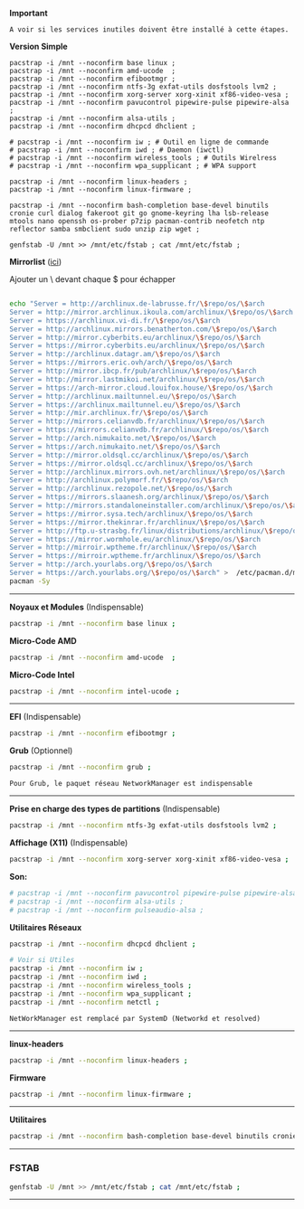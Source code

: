 **Important**
```
A voir si les services inutiles doivent être installé à cette étapes.
```

**Version Simple** 
```
pacstrap -i /mnt --noconfirm base linux ;
pacstrap -i /mnt --noconfirm amd-ucode  ;
pacstrap -i /mnt --noconfirm efibootmgr ;
pacstrap -i /mnt --noconfirm ntfs-3g exfat-utils dosfstools lvm2 ;
pacstrap -i /mnt --noconfirm xorg-server xorg-xinit xf86-video-vesa ;
pacstrap -i /mnt --noconfirm pavucontrol pipewire-pulse pipewire-alsa ;
pacstrap -i /mnt --noconfirm alsa-utils ;
pacstrap -i /mnt --noconfirm dhcpcd dhclient ;

# pacstrap -i /mnt --noconfirm iw ; # Outil en ligne de commande
# pacstrap -i /mnt --noconfirm iwd ; # Daemon (iwctl)
# pacstrap -i /mnt --noconfirm wireless_tools ; # Outils Wirelress
# pacstrap -i /mnt --noconfirm wpa_supplicant ; # WPA support

pacstrap -i /mnt --noconfirm linux-headers ;
pacstrap -i /mnt --noconfirm linux-firmware ;

pacstrap -i /mnt --noconfirm bash-completion base-devel binutils cronie curl dialog fakeroot git go gnome-keyring lha lsb-release mtools nano openssh os-prober p7zip pacman-contrib neofetch ntp reflector samba smbclient sudo unzip zip wget ;

genfstab -U /mnt >> /mnt/etc/fstab ; cat /mnt/etc/fstab ;
```


**Mirrorlist** ([ici](https://archlinux.org/mirrorlist/))

Ajouter un \ devant chaque $ pour échapper

````bash

echo "Server = http://archlinux.de-labrusse.fr/\$repo/os/\$arch
Server = http://mirror.archlinux.ikoula.com/archlinux/\$repo/os/\$arch
Server = https://archlinux.vi-di.fr/\$repo/os/\$arch
Server = http://archlinux.mirrors.benatherton.com/\$repo/os/\$arch
Server = http://mirror.cyberbits.eu/archlinux/\$repo/os/\$arch
Server = https://mirror.cyberbits.eu/archlinux/\$repo/os/\$arch
Server = http://archlinux.datagr.am/\$repo/os/\$arch
Server = https://mirrors.eric.ovh/arch/\$repo/os/\$arch
Server = http://mirror.ibcp.fr/pub/archlinux/\$repo/os/\$arch
Server = http://mirror.lastmikoi.net/archlinux/\$repo/os/\$arch
Server = https://arch-mirror.cloud.louifox.house/\$repo/os/\$arch
Server = http://archlinux.mailtunnel.eu/\$repo/os/\$arch
Server = https://archlinux.mailtunnel.eu/\$repo/os/\$arch
Server = http://mir.archlinux.fr/\$repo/os/\$arch
Server = http://mirrors.celianvdb.fr/archlinux/\$repo/os/\$arch
Server = https://mirrors.celianvdb.fr/archlinux/\$repo/os/\$arch
Server = http://arch.nimukaito.net/\$repo/os/\$arch
Server = https://arch.nimukaito.net/\$repo/os/\$arch
Server = http://mirror.oldsql.cc/archlinux/\$repo/os/\$arch
Server = https://mirror.oldsql.cc/archlinux/\$repo/os/\$arch
Server = http://archlinux.mirrors.ovh.net/archlinux/\$repo/os/\$arch
Server = http://archlinux.polymorf.fr/\$repo/os/\$arch
Server = http://archlinux.rezopole.net/\$repo/os/\$arch
Server = https://mirrors.slaanesh.org/archlinux/\$repo/os/\$arch
Server = http://mirrors.standaloneinstaller.com/archlinux/\$repo/os/\$arch
Server = https://mirror.sysa.tech/archlinux/\$repo/os/\$arch
Server = https://mirror.thekinrar.fr/archlinux/\$repo/os/\$arch
Server = http://ftp.u-strasbg.fr/linux/distributions/archlinux/\$repo/os/\$arch
Server = https://mirror.wormhole.eu/archlinux/\$repo/os/\$arch
Server = http://mirroir.wptheme.fr/archlinux/\$repo/os/\$arch
Server = https://mirroir.wptheme.fr/archlinux/\$repo/os/\$arch
Server = http://arch.yourlabs.org/\$repo/os/\$arch
Server = https://arch.yourlabs.org/\$repo/os/\$arch" >  /etc/pacman.d/mirrorlist ; clear ; cat /etc/pacman.d/mirrorlist;
pacman -Sy
````


------------------------------------------------------------------------------

**Noyaux et Modules** (Indispensable)
```bash
pacstrap -i /mnt --noconfirm base linux ;
```

**Micro-Code AMD**
``` bash
pacstrap -i /mnt --noconfirm amd-ucode  ;
```

**Micro-Code Intel**
```bash
pacstrap -i /mnt --noconfirm intel-ucode ;
``` 

-------------------------------------------------------------------------------

**EFI** (Indispensable)
```bash
pacstrap -i /mnt --noconfirm efibootmgr ;
```

**Grub** (Optionnel)
```bash
pacstrap -i /mnt --noconfirm grub ;
```

`Pour Grub, le paquet réseau NetworkManager est indispensable`


-------------------------------------------------------------------------------

**Prise en charge des types de partitions** (Indispensable)
```bash
pacstrap -i /mnt --noconfirm ntfs-3g exfat-utils dosfstools lvm2 ;
```

**Affichage (X11)** (Indispensable)
```bash
pacstrap -i /mnt --noconfirm xorg-server xorg-xinit xf86-video-vesa ;
```

**Son:**
```bash
# pacstrap -i /mnt --noconfirm pavucontrol pipewire-pulse pipewire-alsa ;
# pacstrap -i /mnt --noconfirm alsa-utils ;
# pacstrap -i /mnt --noconfirm pulseaudio-alsa ;
```

**Utilitaires Réseaux** 
```bash
pacstrap -i /mnt --noconfirm dhcpcd dhclient ;

# Voir si Utiles
pacstrap -i /mnt --noconfirm iw ;
pacstrap -i /mnt --noconfirm iwd ;
pacstrap -i /mnt --noconfirm wireless_tools ;
pacstrap -i /mnt --noconfirm wpa_supplicant ;
pacstrap -i /mnt --noconfirm netctl ;
```
`NetWorkManager est remplacé par SystemD (Networkd et resolved)`

-------------------------------------------------------------------------------

**linux-headers**
```bash
pacstrap -i /mnt --noconfirm linux-headers ;
```

**Firmware**
```bash
pacstrap -i /mnt --noconfirm linux-firmware ;
```

-------------------------------------------------------------------------------

**Utilitaires**
```bash
pacstrap -i /mnt --noconfirm bash-completion base-devel binutils cronie curl dialog fakeroot git go gnome-keyring lha lsb-release mtools nano openssh os-prober p7zip pacman-contrib neofetch ntp reflector samba smbclient sudo unzip zip wget ;
```

-------------------------------------------------------------------------------

### FSTAB
```bash
genfstab -U /mnt >> /mnt/etc/fstab ; cat /mnt/etc/fstab ;
```
--------------------------------------------------------------------------------
